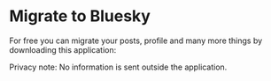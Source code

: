 # Migrate to Bluesky
For free you can migrate your posts, profile and many more things by downloading this application: 

Privacy note: No information is sent outside the application.
